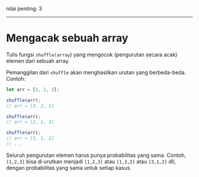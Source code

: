 nilai penting: 3

---

# Mengacak sebuah array

Tulis fungsi `shuffle(array`) yang mengocok (pengurutan secara acak) elemen dari sebuah array.

Pemanggilan dari `shuffle` akan menghasilkan urutan yang berbeda-beda. Contoh:

```js
let arr = [1, 2, 3];

shuffle(arr);
// arr = [3, 2, 1]

shuffle(arr);
// arr = [2, 1, 3]

shuffle(arr);
// arr = [3, 1, 2]
// ...
```

Seluruh pengurutan elemen harus punya probabilitas yang sama. Contoh, `[1,2,3]` bisa di urutkan menjadi `[1,2,3]` atau `[1,3,2]` atau `[3,1,2]` dll, dengan probabilitas yang sama untuk setiap kasus.
